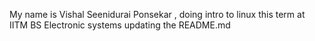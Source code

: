 My name is Vishal Seenidurai Ponsekar , doing intro to linux this term at IITM BS Electronic systems 
 updating the README.md 
